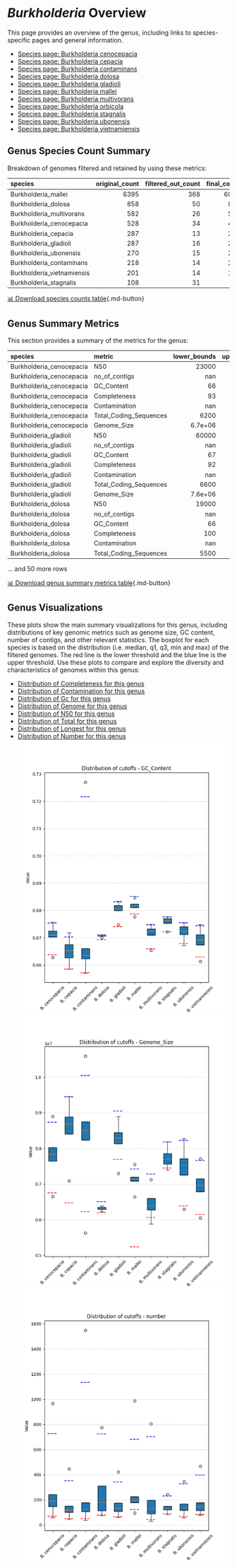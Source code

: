 # *Burkholderia* Overview
This page provides an overview of the genus, including links to species-specific pages and general information.

- [Species page: Burkholderia cenocepacia](Burkholderia_cenocepacia/index.md)
- [Species page: Burkholderia cepacia](Burkholderia_cepacia/index.md)
- [Species page: Burkholderia contaminans](Burkholderia_contaminans/index.md)
- [Species page: Burkholderia dolosa](Burkholderia_dolosa/index.md)
- [Species page: Burkholderia gladioli](Burkholderia_gladioli/index.md)
- [Species page: Burkholderia mallei](Burkholderia_mallei/index.md)
- [Species page: Burkholderia multivorans](Burkholderia_multivorans/index.md)
- [Species page: Burkholderia orbicola](Burkholderia_orbicola/index.md)
- [Species page: Burkholderia stagnalis](Burkholderia_stagnalis/index.md)
- [Species page: Burkholderia ubonensis](Burkholderia_ubonensis/index.md)
- [Species page: Burkholderia vietnamiensis](Burkholderia_vietnamiensis/index.md)
## Genus Species Count Summary
Breakdown of genomes filtered and retained by using these metrics:

| species                    |   original_count |   filtered_out_count |   final_count |
|:---------------------------|-----------------:|---------------------:|--------------:|
| Burkholderia_mallei        |             6395 |                  368 |          6027 |
| Burkholderia_dolosa        |              858 |                   50 |           808 |
| Burkholderia_multivorans   |              582 |                   26 |           556 |
| Burkholderia_cenocepacia   |              528 |                   34 |           494 |
| Burkholderia_cepacia       |              287 |                   13 |           274 |
| Burkholderia_gladioli      |              287 |                   16 |           271 |
| Burkholderia_ubonensis     |              270 |                   15 |           255 |
| Burkholderia_contaminans   |              218 |                   14 |           204 |
| Burkholderia_vietnamiensis |              201 |                   14 |           187 |
| Burkholderia_stagnalis     |              108 |                   31 |            77 |


[📊 Download species counts table](species_counts.csv){.md-button}
## Genus Summary Metrics
This section provides a summary of the metrics for the genus:

| species                  | metric                 |   lower_bounds |   upper_bounds |
|:-------------------------|:-----------------------|---------------:|---------------:|
| Burkholderia_cenocepacia | N50                    |    23000       |      nan       |
| Burkholderia_cenocepacia | no_of_contigs          |      nan       |      730       |
| Burkholderia_cenocepacia | GC_Content             |       66       |       68       |
| Burkholderia_cenocepacia | Completeness           |       93       |      nan       |
| Burkholderia_cenocepacia | Contamination          |      nan       |        5       |
| Burkholderia_cenocepacia | Total_Coding_Sequences |     6200       |     8200       |
| Burkholderia_cenocepacia | Genome_Size            |        6.7e+06 |        8.8e+06 |
| Burkholderia_gladioli    | N50                    |    60000       |      nan       |
| Burkholderia_gladioli    | no_of_contigs          |      nan       |      350       |
| Burkholderia_gladioli    | GC_Content             |       67       |       69       |
| Burkholderia_gladioli    | Completeness           |       92       |      nan       |
| Burkholderia_gladioli    | Contamination          |      nan       |        5       |
| Burkholderia_gladioli    | Total_Coding_Sequences |     6600       |     8100       |
| Burkholderia_gladioli    | Genome_Size            |        7.6e+06 |        9.1e+06 |
| Burkholderia_dolosa      | N50                    |    19000       |      nan       |
| Burkholderia_dolosa      | no_of_contigs          |      nan       |      730       |
| Burkholderia_dolosa      | GC_Content             |       66       |       68       |
| Burkholderia_dolosa      | Completeness           |      100       |      nan       |
| Burkholderia_dolosa      | Contamination          |      nan       |        3       |
| Burkholderia_dolosa      | Total_Coding_Sequences |     5500       |     6100       |

... and 50 more rows


[📊 Download genus summary metrics table](genus_summary_metrics.csv){.md-button}
## Genus Visualizations
These plots show the main summary visualizations for this genus, including distributions of key genomic metrics such as genome size, GC content, number of contigs, and other relevant statistics. The boxplot for each species is based on the distribution (i.e. median, q1, q3, min and max) of the filtered genomes. The red line is the lower threshold and the blue line is the upper threshold. Use these plots to compare and explore the diversity and characteristics of genomes within this genus:

- [Distribution of Completeness for this genus](Completeness_Specific_boxplot_0.png)
- [Distribution of Contamination for this genus](Contamination_boxplot_0.png)
- [Distribution of Gc for this genus](GC_Content_boxplot_0.png)
- [Distribution of Genome for this genus](Genome_Size_boxplot_0.png)
- [Distribution of N50 for this genus](N50_boxplot_0.png)
- [Distribution of Total for this genus](Total_Coding_Sequences_boxplot_0.png)
- [Distribution of Longest for this genus](longest_boxplot_0.png)
- [Distribution of Number for this genus](number_boxplot_0.png)
![Distribution of Gc](GC_Content_boxplot_0.png)
![Distribution of Genome](Genome_Size_boxplot_0.png)
![Distribution of Number](number_boxplot_0.png)
